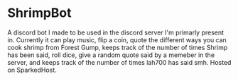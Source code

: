 # ShrimpBot
A discord bot I made to be used in the discord server I'm primarly present in. Currently it can play music, flip a coin, quote the different ways you can cook shrimp
from Forest Gump, keeps track of the number of times Shrimp has been said, roll dice, give a random quote said by a memeber in the server, and keeps track of the number of times lah700 has said smh. Hosted on SparkedHost.
